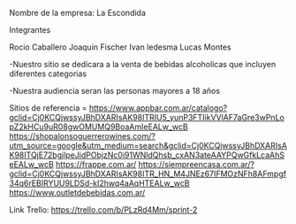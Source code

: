 Nombre de la empresa: La Escondida 

Integrantes 

Rocio Caballero
Joaquin Fischer
Ivan ledesma 
Lucas Montes



-Nuestro sitio se dedicara a la venta de bebidas alcoholicas que incluyen diferentes categorias

-Nuestra audiencia seran las personas mayores a 18 años 

Sitios de referencia =         https://www.appbar.com.ar/catalogo?gclid=Cj0KCQjwssyJBhDXARIsAK98ITRIU5_yunP3FTIikVVlAF7aGre3wPnLopZ2kHCu9uR08gwOMUMQ9BoaAmIeEALw_wcB
                               https://shopalonsoguerrerowines.com/?utm_source=google&utm_medium=search&gclid=Cj0KCQjwssyJBhDXARIsAK98ITQjE72bgjlpeJidPObjzNc0i91WNldQhsb_cxAN3ateAAYPQwGfkLcaAhSeEALw_wcB
                               https://frappe.com.ar/
                               https://siempreencasa.com.ar/?gclid=Cj0KCQjwssyJBhDXARIsAK98ITR_HN_M4JNEz67IFMOzNFh8AFmpgf34q6rEBIRYUU9LDSd-kI2hwq4aAqHTEALw_wcB
                               https://www.outletdebebidas.com.ar/


Link Trello: https://trello.com/b/PLzRd4Mm/sprint-2
